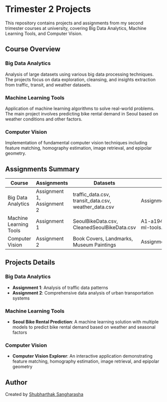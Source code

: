 # Trimester 2 Projects

This repository contains projects and assignments from my second trimester courses at university, covering Big Data Analytics, Machine Learning Tools, and Computer Vision.

## Course Overview

### Big Data Analytics
Analysis of large datasets using various big data processing techniques. The projects focus on data exploration, cleansing, and insights extraction from traffic, transit, and weather datasets.

### Machine Learning Tools
Application of machine learning algorithms to solve real-world problems. The main project involves predicting bike rental demand in Seoul based on weather conditions and other factors.

### Computer Vision
Implementation of fundamental computer vision techniques including feature matching, homography estimation, image retrieval, and epipolar geometry.

## Assignments Summary

| Course | Assignments | Datasets | Notebooks | PDF Reports | Live Demo |
|--------|-------------|----------|-----------|------------|-----------|
| Big Data Analytics | Assignment 1, Assignment 2 | traffic_data.csv, transit_data.csv, weather_data.csv | Assignment2_Big_Data_Analysis.ipynb | a1944839_Shubharthak_Sangharasha_Assignment1-Part_A.pdf | - |
| Machine Learning Tools | Assignment 1 | SeoulBikeData.csv, CleanedSeoulBikeData.csv | A1-a1944839-shubharthak-2025-ml-tools.ipynb | A1-a1944839-shubharthak-2025-ml-tools.pdf | [mlt-a1.devshubh.me](https://mlt-a1.devshubh.me) |
| Computer Vision | Assignment 2 | Book Covers, Landmarks, Museum Paintings | Assignment_2_Notebook.ipynb | - | [a2-cv.devshubh.me](https://a2-cv.devshubh.me) |

## Projects Details

### Big Data Analytics
- **Assignment 1**: Analysis of traffic data patterns
- **Assignment 2**: Comprehensive data analysis of urban transportation systems

### Machine Learning Tools
- **Seoul Bike Rental Prediction**: A machine learning solution with multiple models to predict bike rental demand based on weather and seasonal factors

### Computer Vision
- **Computer Vision Explorer**: An interactive application demonstrating feature matching, homography estimation, image retrieval, and epipolar geometry

## Author
Created by [Shubharthak Sangharasha](https://devshubh.me/) 